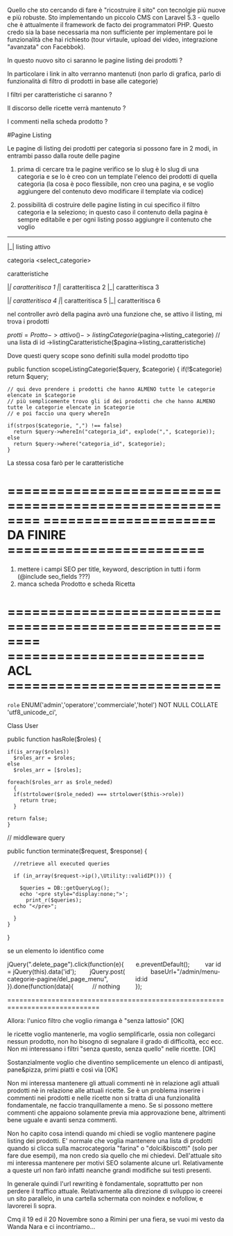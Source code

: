 Quello che sto cercando di fare è "ricostruire il sito" con tecnolgie più nuove e più robuste. Sto implementando un piccolo CMS con   Laravel 5.3 - quello che è attualmente il framework de facto dei programmatori PHP.
Questo credo sia la base necessaria ma non sufficiente per implementare poi le funzionalità che hai richiesto (tour virtaule, upload dei video, integrazione "avanzata" con Facebbok).

In questo nuovo sito ci saranno le pagine listing dei prodotti ? 

In particolare i link in alto verranno mantenuti (non parlo di grafica, parlo di funzionalità di filtro di prodotti in base alle categorie)

I filtri per caratteristiche ci saranno ?

Il discorso delle ricette verrà mantenuto ?

I commenti nella scheda prodotto ?





#Pagine Listing

Le pagine di listing dei prodotti per categoria si possono fare in 2 modi, in entrambi passo dalla route delle pagine

1. prima di cercare tra le pagine verifico se lo slug è lo slug di una categoria e se lo è creo con un template l'elenco dei prodotti di quella categoria (la cosa è poco flessibile, non creo una pagina, e se voglio aggiungere del contenuto devo modificare il template via codice)

2. possibilità di costruire delle pagine listing in cui specifico il filtro categoria e la seleziono; in questo caso il contenuto della pagina è sempre editabile e per ogni listing posso aggiungre il contenuto che voglio

------------------------------------------------------------------------------------------------------

|_| listing attivo

categoria	<select_categorie>

caratteristiche 

|_| caratteritisca 1			|_|  caratteritisca 2			|_|  caratteritisca 3

|_| caratteritisca 4			|_|  caratteritisca 5			|_|  caratteritisca 6 




nel controller avrò della pagina avrò una funzione che, se attivo il listing, mi trova i prodotti

$protti = Protto
			->attivo()
            ->listingCategorie($pagina->listing_categorie) // una lista di id 
			->listingCaratteristiche($pagina->listing_caratteristiche)
      
Dove questi query scope sono definiti sulla model prodotto tipo

 public function scopeListingCategorie($query, $categorie)
    {
    if(!$categorie)
      return $query;
	
	// qui devo prendere i prodotti che hanno ALMENO tutte le categorie elencate in $categorie
    // più semplicemente trovo gli id dei prodotti che che hanno ALMENO tutte le categorie elencate in $categorie
    // e poi faccio una query whereIn

    if(strpos($categorie, ",") !== false)
      return $query->whereIn("categoria_id", explode(",", $categorie));
    else
      return $query->where("categoria_id", $categorie);
    }


La stessa cosa farò per le caratteristiche






========================================================
===================== DA FINIRE ========================
========================================================


1. mettere i campi SEO per title, keyword, description in tutti i form (@include seo_fields ???)
2. manca scheda Prodotto e scheda Ricetta






========================================================
======================== ACL  ==========================
========================================================

`role` ENUM('admin','operatore','commerciale','hotel') NOT NULL COLLATE 'utf8_unicode_ci',




Class User


public function hasRole($roles)
    {

    if(is_array($roles))
      $roles_arr = $roles;
    else
      $roles_arr = [$roles];

    foreach($roles_arr as $role_neded)
      {
      if(strtolower($role_neded) === strtolower($this->role))
        return true;
      }

    return false;
    }


// middleware query 

 public function terminate($request, $response) 
    {
    
      //retrieve all executed queries
     
      if (in_array($request->ip(),\Utility::validIP())) {
        
        $queries = DB::getQueryLog();
        echo '<pre style="display:none;">';
          print_r($queries);
      echo "</pre>";
      
      }
    }
  }






  se un elemento lo identifico come

<span data-id="{{$id}}" class="delete_page">

jQuery(".delete_page").click(function(e){
      e.preventDefault();
        var id = jQuery(this).data('id');
       jQuery.post(
              baseUrl+"/admin/menu-categorie-pagine/del_page_menu", 
              id:id
        }).done(function(data){
          // nothing
        });








=============================================================================

Allora:
l'unico filtro che voglio rimanga è "senza lattosio" [OK]

le ricette voglio mantenerle, ma voglio semplificarle, ossia non collegarci nessun prodotto, non ho bisogno di segnalare il grado di difficoltà, ecc ecc. Non mi interessano i filtri "senza questo, senza quello" nelle ricette. [OK]

Sostanzialmente voglio che diventino semplicemente un elenco di antipasti, pane&pizza, primi piatti e così via [OK]

Non mi interessa mantenere gli attuali commenti nè in relazione agli attuali prodotti nè in relazione alle attuali ricette. Se è un problema inserire i commenti nei prodotti e nelle ricette non si tratta di una funzionalità fondamentale, ne faccio tranquillamente a meno. Se si possono mettere commenti che appaiono solamente previa mia approvazione bene, altrimenti bene uguale e avanti senza commenti.

Non ho capito cosa intendi quando mi chiedi se voglio mantenere pagine listing dei prodotti.
E' normale che voglia mantenere una lista di prodotti quando si clicca sulla macrocategoria "farina" o "dolci&biscotti" (solo per fare due esempi), ma non credo sia quello che mi chiedevi.
Dell'attuale sito mi interessa mantenere per motivi SEO solamente alcune url. Relativamente a queste url non farò infatti neanche grandi modifiche sui testi presenti.

In generale quindi l'url rewriting è fondamentale, soprattutto per non perdere il traffico attuale.
Relativamente alla direzione di sviluppo io creerei un sito parallelo, in una cartella schermata con noindex e nofollow, e lavorerei lì sopra.

Cmq il 19 ed il 20 Novembre sono a Rimini per una fiera, se vuoi mi vesto da Wanda Nara e ci incontriamo...

